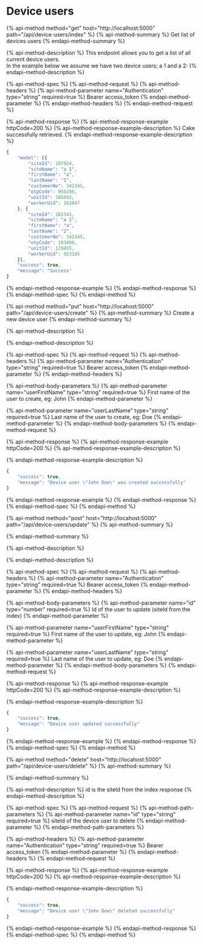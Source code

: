 # Device users

{% api-method method="get" host="http://localhost:5000" path="/api/device-users/index" %}
{% api-method-summary %}
Get list of devices users
{% endapi-method-summary %}

{% api-method-description %}
This endpoint allows you to get a list of all current device users.  
In the example below we assume we have two device users; a 1 and a 2:
{% endapi-method-description %}

{% api-method-spec %}
{% api-method-request %}
{% api-method-headers %}
{% api-method-parameter name="Authentication" type="string" required=true %}
Bearer access\_token
{% endapi-method-parameter %}
{% endapi-method-headers %}
{% endapi-method-request %}

{% api-method-response %}
{% api-method-response-example httpCode=200 %}
{% api-method-response-example-description %}
Cake successfully retrieved.
{% endapi-method-response-example-description %}

```javascript
{
	"model": [{
		"siteId": 187924,
		"siteName": "a 1",
		"firstName": "a",
		"lastName": "1",
		"customerNo": 342345,
		"otpCode": 950286,
		"unitId": 185092,
		"workerUid": 161047
	}, {
		"siteId": 165341,
		"siteName": "a 2",
		"firstName": "a",
		"lastName": "2",
		"customerNo": 342345,
		"otpCode": 193498,
		"unitId": 129455,
		"workerUid": 923185
	}],
	"success": true,
	"message": "Success"
}
```
{% endapi-method-response-example %}
{% endapi-method-response %}
{% endapi-method-spec %}
{% endapi-method %}

{% api-method method="put" host="http://locahost:5000" path="/api/device-users/create" %}
{% api-method-summary %}
Create a new device user
{% endapi-method-summary %}

{% api-method-description %}

{% endapi-method-description %}

{% api-method-spec %}
{% api-method-request %}
{% api-method-headers %}
{% api-method-parameter name="Authentication" type="string" required=true %}
Bearer access\_token
{% endapi-method-parameter %}
{% endapi-method-headers %}

{% api-method-body-parameters %}
{% api-method-parameter name="userFirstName" type="string" required=true %}
First name of the user to create, eg: John
{% endapi-method-parameter %}

{% api-method-parameter name="userLastName" type="string" required=true %}
Last name of the user to create, eg: Doe
{% endapi-method-parameter %}
{% endapi-method-body-parameters %}
{% endapi-method-request %}

{% api-method-response %}
{% api-method-response-example httpCode=200 %}
{% api-method-response-example-description %}

{% endapi-method-response-example-description %}

```javascript
{
	"success": true,
	"message": "Device user \"John Doe\" was created successfully"
}
```
{% endapi-method-response-example %}
{% endapi-method-response %}
{% endapi-method-spec %}
{% endapi-method %}

{% api-method method="post" host="http://locahost:5000" path="/api/device-users/update" %}
{% api-method-summary %}

{% endapi-method-summary %}

{% api-method-description %}

{% endapi-method-description %}

{% api-method-spec %}
{% api-method-request %}
{% api-method-headers %}
{% api-method-parameter name="Authentication" type="string" required=true %}
Bearer access\_token
{% endapi-method-parameter %}
{% endapi-method-headers %}

{% api-method-body-parameters %}
{% api-method-parameter name="id" type="number" required=true %}
Id of the user to update \(siteId from the index\)
{% endapi-method-parameter %}

{% api-method-parameter name="userFirstName" type="string" required=true %}
First name of the user to update, eg: John
{% endapi-method-parameter %}

{% api-method-parameter name="userLastName" type="string" required=true %}
Last name of the user to update, eg: Doe
{% endapi-method-parameter %}
{% endapi-method-body-parameters %}
{% endapi-method-request %}

{% api-method-response %}
{% api-method-response-example httpCode=200 %}
{% api-method-response-example-description %}

{% endapi-method-response-example-description %}

```javascript
{
	"success": true,
	"message": "Device user updated successfully"
}
```
{% endapi-method-response-example %}
{% endapi-method-response %}
{% endapi-method-spec %}
{% endapi-method %}

{% api-method method="delete" host="http://locahost:5000" path="/api/device-users/delete" %}
{% api-method-summary %}

{% endapi-method-summary %}

{% api-method-description %}
id is the siteId from the index response
{% endapi-method-description %}

{% api-method-spec %}
{% api-method-request %}
{% api-method-path-parameters %}
{% api-method-parameter name="id" type="string" required=true %}
siteId of the device user to delete
{% endapi-method-parameter %}
{% endapi-method-path-parameters %}

{% api-method-headers %}
{% api-method-parameter name="Authentication" type="string" required=true %}
Bearer access\_token
{% endapi-method-parameter %}
{% endapi-method-headers %}
{% endapi-method-request %}

{% api-method-response %}
{% api-method-response-example httpCode=200 %}
{% api-method-response-example-description %}

{% endapi-method-response-example-description %}

```javascript
{
	"success": true,
	"message": "Device user \"John Doe\" deleted successfully"
}
```
{% endapi-method-response-example %}
{% endapi-method-response %}
{% endapi-method-spec %}
{% endapi-method %}

